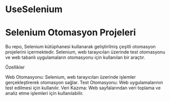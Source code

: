 # UseSelenium
# Selenium Otomasyon Projeleri

Bu repo, Selenium kütüphanesi kullanarak geliştirilmiş çeşitli otomasyon projelerini içermektedir. Selenium, web tarayıcıları üzerinde test otomasyonu ve web tabanlı uygulamaların otomasyonu için kullanılan bir araçtır.

Özellikler

 Web Otomasyonu: Selenium, web tarayıcıları üzerinde işlemler gerçekleştirerek otomasyon sağlar.
 Test Otomasyonu: Web uygulamalarının test edilmesi için kullanılır.
 Veri Kazıma: Web sayfalarından veri toplama ve analiz etme işlemleri için kullanılabilir.
